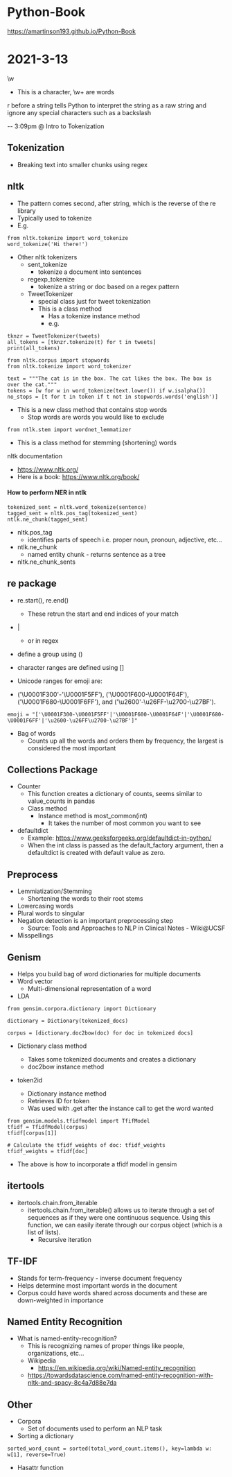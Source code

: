 # Python-Book

https://amartinson193.github.io/Python-Book

# 2021-3-13

\w

* This is a character, \w+ are words 

r before a string tells Python to interpret the string as a raw string and ignore any special characters such as a backslash

-- 3:09pm @ Intro to Tokenization

## Tokenization

* Breaking text into smaller chunks using regex



## nltk

* The pattern comes second, after string, which is the reverse of the re library
* Typically used to tokenize
* E.g.

```
from nltk.tokenize import word_tokenize
word_tokenize('Hi there!')
```                        

* Other nltk tokenizers
    * sent_tokenize
        * tokenize a document into sentences
    * regexp_tokenize   
        * tokenize a string or doc based on a regex pattern
    * TweetTokenizer
        * special class just for tweet tokenization
        * This is a class method
            * Has a tokenize instance method
            * e.g.

```
tknzr = TweetTokenizer(tweets)
all_tokens = [tknzr.tokenize(t) for t in tweets]
print(all_tokens)
```

```
from nltk.corpus import stopwords
from nltk.tokenize import word_tokenizer

text = """The cat is in the box. The cat likes the box. The box is over the cat."""
tokens = [w for w in word_tokenize(text.lower()) if w.isalpha()]
no_stops = [t for t in token if t not in stopwords.words('english')]
```

* This is a new class method that contains stop words
    * Stop words are words you would like to exclude

```
from ntlk.stem import wordnet_lemmatizer
```

* This is a class method for stemming (shortening) words


nltk documentation

* https://www.nltk.org/
* Here is a book: https://www.nltk.org/book/

#### How to perform NER in ntlk

```
tokenized_sent = nltk.word_tokenize(sentence)
tagged_sent = nltk.pos_tag(tokenized_sent)
ntlk.ne_chunk(tagged_sent)
```

* nltk.pos_tag
    * identifies parts of speech i.e. proper noun, pronoun, adjective, etc...
* ntlk.ne_chunk
    * named entity chunk - returns sentence as a tree
* nltk.ne_chunk_sents


## re package

* re.start(), re.end()
    * These retrun the start and end indices of your match

* |
    * or in regex
* define a group using ()
* character ranges are defined using []        

* Unicode ranges for emoji are:
* ('\U0001F300'-'\U0001F5FF'), ('\U0001F600-\U0001F64F'), ('\U0001F680-\U0001F6FF'), and ('\u2600'-\u26FF-\u2700-\u27BF').

```
emoji = "['\U0001F300-\U0001F5FF'|'\U0001F600-\U0001F64F'|'\U0001F680-\U0001F6FF'|'\u2600-\u26FF\u2700-\u27BF']"
```        

* Bag of words
    * Counts up all the words and orders them by frequency, the largest is considered the most important

## Collections Package

* Counter
    * This function creates a dictionary of counts, seems similar to value_counts in pandas
    * Class method
        * Instance method is most_common(int)
            * It takes the number of most common you want to see
* defaultdict
    * Example: https://www.geeksforgeeks.org/defaultdict-in-python/
    * When the int class is passed as the default_factory argument, then a defaultdict is created with default value as zero.



## Preprocess

* Lemmiatization/Stemming
    * Shortening the words to their root stems
* Lowercasing words
* Plural words to singular
* Negation detection is an important preprocessing step
    * Source: Tools and Approaches to NLP in Clinical Notes - Wiki@UCSF 
* Misspellings

## Genism

* Helps you build bag of word dictionaries for multiple documents
* Word vector
    * Multi-dimensional representation of a word
* LDA

```
from gensim.corpora.dictionary import Dictionary

dictionary = Dictionary(tokenized_docs)

corpus = [dictionary.doc2bow(doc) for doc in tokenized docs] 
```

* Dictionary class method
    * Takes some tokenized documents and creates a dictionary
    * doc2bow instance method

* token2id
    * Dictionary instance method
    * Retrieves ID for token
    * Was used with .get after the instance call to get the word wanted

```
from gensim.models.tfidfmodel import TfifModel
tfidf = TfidfModel(corpus)
tfidf[corpus[1]]

# Calculate the tfidf weights of doc: tfidf_weights
tfidf_weights = tfidf[doc]
```        

* The above is how to incorporate a tfidf model in gensim        


## itertools

* itertools.chain.from_iterable
    * itertools.chain.from_iterable() allows us to iterate through a set of sequences as if they were one continuous sequence. Using this function, we can easily iterate through our corpus object (which is a list of lists).
        * Recursive iteration

## TF-IDF

* Stands for term-frequency - inverse document frequency    
* Helps determine most important words in the document
* Corpus could have words shared across documents and these are down-weighted in importance

## Named Entity Recognition

* What is named-entity-recognition?
    * This is recognizing names of proper things like people, organizations, etc...
    * Wikipedia
        * https://en.wikipedia.org/wiki/Named-entity_recognition
    * https://towardsdatascience.com/named-entity-recognition-with-nltk-and-spacy-8c4a7d88e7da


## Other


* Corpora
    * Set of documents used to perform an NLP task
* Sorting a dictionary

```        
sorted_word_count = sorted(total_word_count.items(), key=lambda w: w[1], reverse=True) 
```

* Hasattr function        
